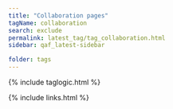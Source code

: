 ```yaml
---
title: "Collaboration pages"
tagName: collaboration
search: exclude
permalink: latest_tag/tag_collaboration.html
sidebar: qaf_latest-sidebar

folder: tags
---
```

{% include taglogic.html %}

{% include links.html %}
